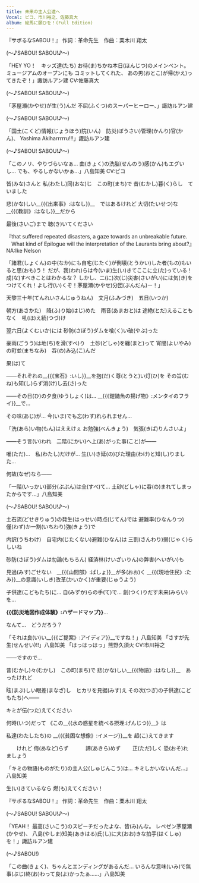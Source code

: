 ```yaml
---
title: 未来の主人公達へ
Vocal: ピコ、市川裕之、佐藤真大
album: 絵馬に願ひを！(Full Edition)
---
```


『サボるなSABOU！』
作詞：革命先生　作曲：栗木川 翔太

(～♪SABOU! SABOU!♪～)

「HEY YO！　キッズ達(たち)
お待(ま)ちかね本日(ほんじつ)のメインベント。
ミュージアムのオープンにも
コミットしてくれた、
あの男(おとこ)が帰(かえ)ってきたぞ！」諏訪ルアン建 CV:佐藤真大

(～♪SABOU! SABOU!♪～)

「茅屋瀬(かやせ)が生(う)んだ
不屈(ふくつ)のスーパーヒーロー、」諏訪ルアン建

(～♪SABOU! SABOU!♪～)

「国土(こくど)情報(じょうほう)院(いん)　防災(ぼうさい)管理(かんり)官(かん)、
Yashima Akiharrrrru!!!」諏訪ルアン建

(～♪SABOU! SABOU!♪～)


「このノリ、やりづらいなぁ...
曲(きょく)の洗脳(せんのう)感(かん)もエグいし...
でも、やるしかないかぁ...」八島知美 CV:ピコ


皆(みな)さんと
私(わたし)同(おな)じ　この町(まち)で
昔(むかし)暮(く)らし　ていました

悲(かな)しい__{{《出来事》:はなし}}__　ではあるけれど
大切(たいせつ)な__{{《教訓》:はなし}}__だから

最後(さいご)まで
聴(き)いてください


『that suffered repeated disasters, a gaze towards an unbreakable future.
　What kind of Epilogue will the interpretation of the Laurants bring about?』NA:Ike Nelson


「諸君(しょくん)の中(なか)にも自宅(じたく)が倒壊(とうかい)した者(もの)もいると思(おも)う！
だが、我(われ)らは今(いま)生(い)きてここに立(た)っている！成(な)すべきことはわかるな？
しかし、二(に)次(じ)災害(さいがい)には気(き)をつけてくれ！よし行(い)くぞ！茅屋瀬(かやせ)分団(ぶんだん)ー！」


天黎三十年(てんれいさんじゅうねん)　文月(ふみづき)　五日(いつか)

朝方(あさかた)　降(ふ)り始(はじ)めた　雨音(あまおと)は
途絶(とだ)えることもなく　吼(ほ)え続(つづ)け

翌六日(よくむいか)には
砂防(さぼう)ダムを喰(く)い破(やぶ)った

豪雨(ごうう)は地(ち)を滑(すべ)り　土砂(どしゃ)を纏(まと)って
宵闇(よいやみ)の町並(まちなみ)　吞(の)み込(こ)んだ

果(は)て

――それぞれの__{{《宝石》:いし}}__を抱(だ)く尊(とうと)い灯(ひ)を
その旨(むね)も知(し)らず消(け)し去(さ)った


――その日(ひ)の夕食(ゆうしょく)は...
__{{《鎧鼬魚の揚げ物》:メンタイのフライ}}__で...

その味(あじ)が...
今(いま)でも忘(わす)れられません...


「洗(あら)い物(もん)はええけぇ
お勉強(べんきょう)　気張(きば)りんさいよ」


――そう言(い)われ　二階(にかい)へ上(あ)がった事(こと)が――

唯(ただ)...　私(わたし)だけが...
生(い)き延(の)びた理由(わけ)と知(し)りました...

何故(なぜ)なら――

「一階(いっかい)部分(ぶぶん)は全(すべ)て...
土砂(どしゃ)に呑(の)まれてしまったからです...」八島知美

(～♪SABOU! SABOU!♪～)

土石流(どせきりゅう)の発生(はっせい)時点(じてん)では
避難率(ひなんりつ)　僅(わず)か一割(いちわり)強(きょう)で

内訳(うちわけ)　自宅内(じたくない)避難(ひなん)は
三割(さんわり)弱(じゃく)らしいね

砂防(さぼう)ダムは勿論(もちろん)
経済林(けいざいりん)の弊害(へいがい)も

見過(みす)ごせない　__{{《山間部》:ばしょ}}__が多(おお)く
__{{《現地住民》:たみ}}__の意識(いしき)改革(かいかく)が重要(じゅうよう)

子供達(こどもたち)に...
自(みずか)らの手(て)で...
創(つく)りだす未来(みらい)を...

__{{《防災地図作成体験》:ハザードマップ}}__...

なんて...　どうだろう？

「それは良(い)い__{{《ご提案》:アイディア}}__ですね！」八島知美
「さすが先生(せんせい)!!」八島知美
「はっはっはっ」熊野久須火 CV:市川裕之

――ですので...

昔(むかし)々(むかし)　この町(まち)で
悲(かな)しい__{{《物語》:はなし}}__　あったけれど

眩(まぶ)しい眼差(まなざ)し　ヒカリを見据(みす)え
その次(つぎ)の子供達(こどもたち)へ――

キミが伝(つた)えてください

何時(いつ)だって
《この__{{水の惑星を統べる摂理:げんじつ}}__》は

私達(わたしたち)の
__{{《貧困な想像》:イメージ}}__を
超(こ)えてきます

　　けれど
侮(あなど)らず
　　　諦(あきら)めず
　　正(ただ)しく
恐(おそ)れましょう

「キミの物語(ものがたり)の主人公(しゅじんこう)は...
キミしかいないんだ...」八島知美

生(い)きているなら
燃(も)えてください！

『サボるなSABOU！』
作詞：革命先生　作曲：栗木川 翔太

(～♪SABOU! SABOU!♪～)

「YEAH！
最高(さいこう)のスピーチだったよな、皆(み)んな。
レペゼン茅屋瀬(かやせ)、
八島(やしま)知美(あきはる)氏(し)に大(おお)きな拍手(はくしゅ)を！」諏訪ルアン建

(～♪SABOU!)

「この曲(きょく)、ちゃんとエンディングがあるんだ…
いろんな意味(いみ)で無事(ぶじ)終(お)わって良(よ)かったぁ……」八島知美
